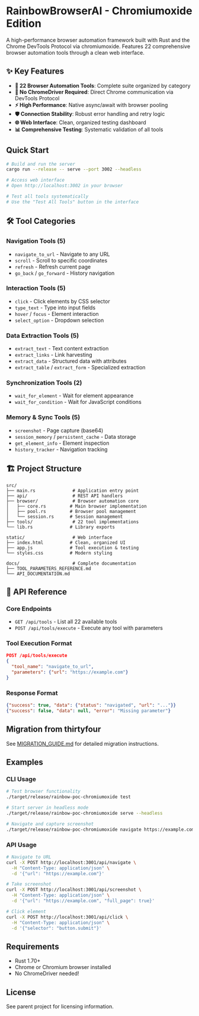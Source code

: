 # RainbowBrowserAI - Chromiumoxide Edition

A high-performance browser automation framework built with Rust and the Chrome DevTools Protocol via chromiumoxide. Features 22 comprehensive browser automation tools through a clean web interface.

## ✨ Key Features

- **🚀 22 Browser Automation Tools**: Complete suite organized by category
- **🔧 No ChromeDriver Required**: Direct Chrome communication via DevTools Protocol  
- **⚡ High Performance**: Native async/await with browser pooling
- **🛡️ Connection Stability**: Robust error handling and retry logic
- **🌐 Web Interface**: Clean, organized testing dashboard
- **📊 Comprehensive Testing**: Systematic validation of all tools

## Quick Start

```bash
# Build and run the server
cargo run --release -- serve --port 3002 --headless

# Access web interface
# Open http://localhost:3002 in your browser

# Test all tools systematically
# Use the "Test All Tools" button in the interface
```

## 🛠️ Tool Categories

### Navigation Tools (5)
- `navigate_to_url` - Navigate to any URL
- `scroll` - Scroll to specific coordinates  
- `refresh` - Refresh current page
- `go_back` / `go_forward` - History navigation

### Interaction Tools (5)
- `click` - Click elements by CSS selector
- `type_text` - Type into input fields
- `hover` / `focus` - Element interaction
- `select_option` - Dropdown selection

### Data Extraction Tools (5)
- `extract_text` - Text content extraction
- `extract_links` - Link harvesting
- `extract_data` - Structured data with attributes
- `extract_table` / `extract_form` - Specialized extraction

### Synchronization Tools (2)
- `wait_for_element` - Wait for element appearance
- `wait_for_condition` - Wait for JavaScript conditions

### Memory & Sync Tools (5)
- `screenshot` - Page capture (base64)
- `session_memory` / `persistent_cache` - Data storage
- `get_element_info` - Element inspection
- `history_tracker` - Navigation tracking

## 🏗️ Project Structure

```
src/
├── main.rs              # Application entry point
├── api/                 # REST API handlers  
├── browser/             # Browser automation core
│   ├── core.rs         # Main browser implementation
│   ├── pool.rs         # Browser pool management
│   └── session.rs      # Session management
├── tools/               # 22 tool implementations
└── lib.rs              # Library exports

static/                  # Web interface
├── index.html          # Clean, organized UI
├── app.js              # Tool execution & testing
└── styles.css          # Modern styling

docs/                    # Complete documentation
├── TOOL_PARAMETERS_REFERENCE.md
└── API_DOCUMENTATION.md
```

## 🔌 API Reference

### Core Endpoints
- `GET /api/tools` - List all 22 available tools
- `POST /api/tools/execute` - Execute any tool with parameters

### Tool Execution Format
```json
POST /api/tools/execute
{
  "tool_name": "navigate_to_url", 
  "parameters": {"url": "https://example.com"}
}
```

### Response Format  
```json
{"success": true, "data": {"status": "navigated", "url": "..."}}
{"success": false, "data": null, "error": "Missing parameter"}
```

## Migration from thirtyfour

See [MIGRATION_GUIDE.md](MIGRATION_GUIDE.md) for detailed migration instructions.

## Examples

### CLI Usage
```bash
# Test browser functionality
./target/release/rainbow-poc-chromiumoxide test

# Start server in headless mode
./target/release/rainbow-poc-chromiumoxide serve --headless

# Navigate and capture screenshot
./target/release/rainbow-poc-chromiumoxide navigate https://example.com --screenshot out.png
```

### API Usage
```bash
# Navigate to URL
curl -X POST http://localhost:3001/api/navigate \
  -H "Content-Type: application/json" \
  -d '{"url": "https://example.com"}'

# Take screenshot
curl -X POST http://localhost:3001/api/screenshot \
  -H "Content-Type: application/json" \
  -d '{"url": "https://example.com", "full_page": true}'

# Click element
curl -X POST http://localhost:3001/api/click \
  -H "Content-Type: application/json" \
  -d '{"selector": "button.submit"}'
```

## Requirements

- Rust 1.70+
- Chrome or Chromium browser installed
- No ChromeDriver needed!

## License

See parent project for licensing information.